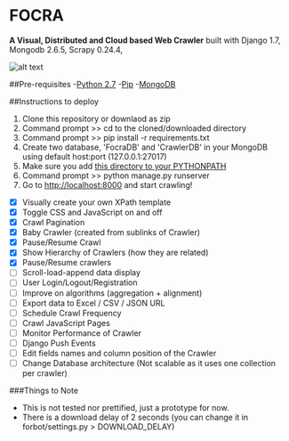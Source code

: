 FOCRA
=====
**A Visual, Distributed and Cloud based Web Crawler** 
built with Django 1.7, Mongodb 2.6.5, Scrapy 0.24.4,

![alt text](https://github.com/mingsheng36/Focra/blob/master/docs/2.png "Demo")

##Pre-requisites
-[Python 2.7](https://www.python.org/downloads/)
-[Pip](https://pip.pypa.io/en/latest/installing.html)
-[MongoDB](http://docs.mongodb.org/manual/installation/) 

##Instructions to deploy
1. Clone this repository or downlaod as zip
2. Command prompt >> cd to the cloned/downloaded directory 
3. Command prompt >> pip install -r requirements.txt
4. Create two database, 'FocraDB' and 'CrawlerDB' in your MongoDB using default host:port (127.0.0.1:27017)
5. Make sure you add [this directory to your PYTHONPATH](http://stackoverflow.com/a/4855685)
6. Command prompt >> python manage.py runserver
7. Go to [http://localhost:8000](http://localhost:8000) and start crawling!

- [x] Visually create your own XPath template
- [x] Toggle CSS and JavaScript on and off
- [x] Crawl Pagination
- [x] Baby Crawler (created from sublinks of Crawler)
- [x] Pause/Resume Crawl
- [x] Show Hierarchy of Crawlers (how they are related) 
- [x] Pause/Resume crawlers
- [ ] Scroll-load-append data display
- [ ] User Login/Logout/Registration
- [ ] Improve on algorithms (aggregation + alignment)
- [ ] Export data to Excel / CSV / JSON URL
- [ ] Schedule Crawl Frequency
- [ ] Crawl JavaScript Pages
- [ ] Monitor Performance of Crawler
- [ ] Django Push Events
- [ ] Edit fields names and column position of the Crawler
- [ ] Change Database architecture (Not scalable as it uses one collection per crawler)

###Things to Note
- This is not tested nor prettified, just a prototype for now.
- There is a download delay of 2 seconds (you can change it in forbot/settings.py > DOWNLOAD_DELAY)
